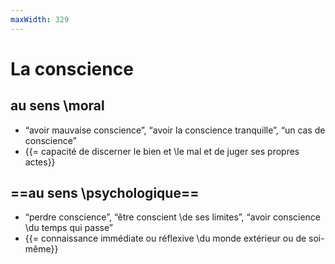 ```yaml
---
maxWidth: 329
---
```


# La conscience

## au sens \\moral <!--fold-->
- “avoir mauvaise conscience”, “avoir la conscience tranquille”, “un cas de conscience”
- {{= capacité de discerner le bien et \\le mal et de juger ses propres actes}}

## ==au sens \\psychologique== <!--fold-->
- “perdre conscience”, “être conscient \\de ses limites”, “avoir conscience \\du temps qui passe”
- {{= connaissance immédiate ou réflexive \\du monde extérieur ou de soi-même}}